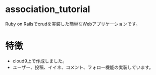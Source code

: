 # association_tutorial

Ruby on Railsでcrudを実装した簡単なWebアプリケーションです。

# 特徴
* cloud9上で作成しました。
* ユーザー、投稿、イイネ、コメント、フォロー機能の実装しています。
